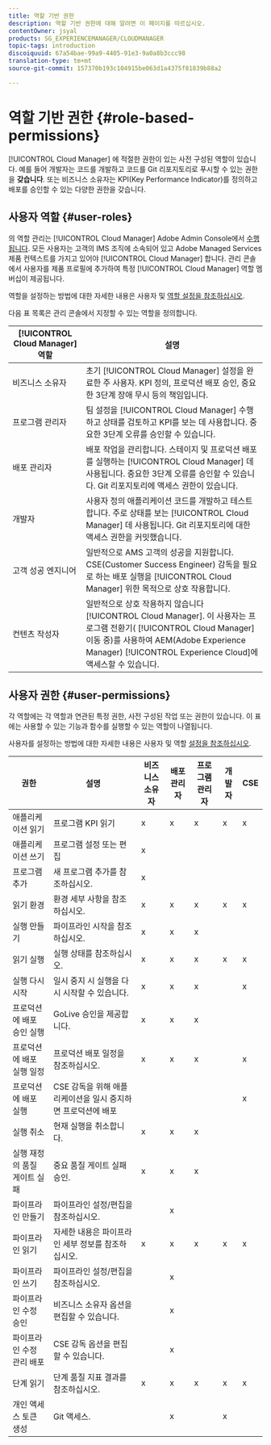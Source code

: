 ```yaml
---
title: 역할 기반 권한
description: 역할 기반 권한에 대해 알려면 이 페이지를 따르십시오.
contentOwner: jsyal
products: SG_EXPERIENCEMANAGER/CLOUDMANAGER
topic-tags: introduction
discoiquuid: 67a54bae-99a9-4405-91e3-9a0a8b3ccc98
translation-type: tm+mt
source-git-commit: 157370b193c104915be063d1a4375f81839b88a2

---
```



# 역할 기반 권한 {#role-based-permissions}

[!UICONTROL Cloud Manager] 에 적절한 권한이 있는 사전 구성된 역할이 있습니다. 예를 들어 개발자는 코드를 개발하고 코드를 Git 리포지토리로 푸시할 수 있는 권한을 **갖습니다**. 또는 비즈니스 소유자는 KPI(Key Performance Indicator)를 정의하고 배포를 승인할 수 있는 다양한 권한을 갖습니다.

## 사용자 역할 {#user-roles}

의 역할 관리는 [!UICONTROL Cloud Manager] Adobe Admin Console에서 [수행됩니다](https://helpx.adobe.com/enterprise/using/admin-console.html). 모든 사용자는 고객의 IMS 조직에 소속되어 있고 Adobe Managed Services 제품 컨텍스트를 가지고 있어야 [!UICONTROL Cloud Manager] 합니다. 관리 콘솔에서 사용자를 제품 프로필에 추가하여 특정 [!UICONTROL Cloud Manager] 역할 멤버십이 제공됩니다.

역할을 설정하는 방법에 대한 자세한 내용은 사용자 및 [역할 설정을 참조하십시오](setting-up-users-and-roles.md).

다음 표 목록은 관리 콘솔에서 지정할 수 있는 역할을 정의합니다.

| **[!UICONTROL Cloud Manager]역할&#x200B;** | **설명** |
|---|---|
| 비즈니스 소유자 | 초기 [!UICONTROL Cloud Manager] 설정을 완료한 주 사용자. KPI 정의, 프로덕션 배포 승인, 중요한 3단계 장애 무시 등의 책임입니다. |
| 프로그램 관리자 | 팀 설정을 [!UICONTROL Cloud Manager] 수행하고 상태를 검토하고 KPI를 보는 데 사용합니다. 중요한 3단계 오류를 승인할 수 있습니다. |
| 배포 관리자 | 배포 작업을 관리합니다. 스테이지 및 프로덕션 배포를 실행하는 [!UICONTROL Cloud Manager] 데 사용됩니다. 중요한 3단계 오류를 승인할 수 있습니다. Git 리포지토리에 액세스 권한이 있습니다. |
| 개발자 | 사용자 정의 애플리케이션 코드를 개발하고 테스트합니다. 주로 상태를 보는 [!UICONTROL Cloud Manager] 데 사용됩니다. Git 리포지토리에 대한 액세스 권한을 커밋했습니다. |
| 고객 성공 엔지니어 | 일반적으로 AMS 고객의 성공을 지원합니다. CSE(Customer Success Engineer) 감독을 필요로 하는 배포 실행을 [!UICONTROL Cloud Manager] 위한 목적으로 상호 작용합니다. |
| 컨텐츠 작성자 | 일반적으로 상호 작용하지 않습니다 [!UICONTROL Cloud Manager]. 이 사용자는 프로그램 전환기( [!UICONTROL Cloud Manager] 이동 중)를 사용하여 AEM(Adobe Experience Manager) [!UICONTROL Experience Cloud]에 액세스할 수 있습니다. |

## 사용자 권한 {#user-permissions}

각 역할에는 각 역할과 연관된 특정 권한, 사전 구성된 작업 또는 권한이 있습니다. 이 표에는 사용할 수 있는 기능과 함수를 실행할 수 있는 역할이 나열됩니다.

사용자를 설정하는 방법에 대한 자세한 내용은 사용자 및 역할 [설정을 참조하십시오](setting-up-users-and-roles.md).

| 권한 | 설명 | 비즈니스 소유자 | 배포 관리자 | 프로그램 관리자 | 개발자 | CSE |
|--- |--- |--- |--- |--- |--- |--- |
| 애플리케이션 읽기 | 프로그램 KPI 읽기 | x | x | x | x | x |
| 애플리케이션 쓰기 | 프로그램 설정 또는 편집 | x |  |  |  |  |
| 프로그램 추가 | 새 프로그램 추가를 참조하십시오. | x |  |  |  |  |
| 읽기 환경 | 환경 세부 사항을 참조하십시오. | x | x | x | x | x |
| 실행 만들기 | 파이프라인 시작을 참조하십시오. | x | x | x |  |  |
| 읽기 실행 | 실행 상태를 참조하십시오. | x | x | x | x | x |
| 실행 다시 시작 | 일시 중지 시 실행을 다시 시작할 수 있습니다. | x | x | x |  | x |
| 프로덕션에 배포 승인 실행 | GoLive 승인을 제공합니다. | x | x | x |  |  |
| 프로덕션에 배포 실행 일정 | 프로덕션 배포 일정을 참조하십시오. | x | x | x |  | x |
| 프로덕션에 배포 실행 | CSE 감독을 위해 애플리케이션을 일시 중지하면 프로덕션에 배포 |  |  |  |  | x |
| 실행 취소 | 현재 실행을 취소합니다. | x | x | x |  |  |
| 실행 재정의 품질 게이트 실패 | 중요 품질 게이트 실패 승인. | x | x | x |  |  |
| 파이프라인 만들기 | 파이프라인 설정/편집을 참조하십시오. |  | x |  |  |  |
| 파이프라인 읽기 | 자세한 내용은 파이프라인 세부 정보를 참조하십시오. | x | x | x | x | x |
| 파이프라인 쓰기 | 파이프라인 설정/편집을 참조하십시오. |  | x |  |  |  |
| 파이프라인 수정 승인 | 비즈니스 소유자 옵션을 편집할 수 있습니다. |  | x |  |  |  |
| 파이프라인 수정 관리 배포 | CSE 감독 옵션을 편집할 수 있습니다. |  | x |  |  |  |
| 단계 읽기 | 단계 품질 지표 결과를 참조하십시오. | x | x | x | x | x |
| 개인 액세스 토큰 생성 | Git 액세스. |  | x |  | x |  |

